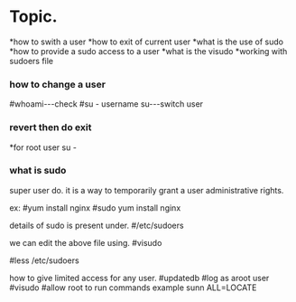 # Topic.
*how to swith a user
*how to exit of current user
*what is the use of sudo
*how to provide a sudo access to a user
*what is the visudo
*working with sudoers file

### how to change a user
#whoami---check
#su - username
su---switch user

### revert then do exit

*for root user
su -

### what is sudo
super user do.
it is a way to temporarily grant a user administrative rights.

ex:
#yum install nginx
#sudo yum install nginx

details of sudo is present under.
#/etc/sudoers

we can edit the above file using.
#visudo

#less /etc/sudoers

how to give limited access for any user.
#updatedb
#log as aroot user
#visudo
#allow  root to run commands
example
sunn  ALL=LOCATE 

